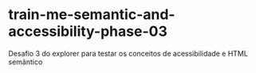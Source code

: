 # train-me-semantic-and-accessibility-phase-03
 Desafio 3 do explorer para testar os conceitos de acessibilidade e HTML semântico
